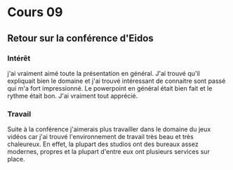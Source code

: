 # Cours 09 
## Retour sur la conférence d'Eidos

### Intérêt
j'ai vraiment aimé toute la présentation en général. J'ai trouvé qu'il expliquait bien le domaine et j'ai trouvé intéressant de connaitre sont passé qui m'a fort impressionné. Le powerpoint en général était bien fait et le rythme était bon. J'ai vraiment tout apprécié. 

### Travail
Suite à la conférence j'aimerais plus travailler dans le domaine du jeux vidéos car j'ai trouvé l'environnement de travail très beau et très chaleureux. En effet, la plupart des studios ont des bureaux assez modernes, propres et la plupart d'entre eux ont plusieurs services sur place.

